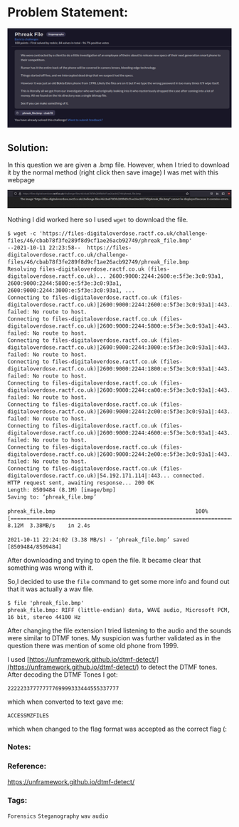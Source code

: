 # Problem Statement:
![question](https://raw.githubusercontent.com/0x41head/CTF-Writeups/main/src/DOA2021ctf/Steganography/Phreak%20File/ques.png)

## Solution:

In this question we are given a .bmp file. However, when I tried to download it by the normal method (right click then save image) I was met with this webpage

![Nope](https://raw.githubusercontent.com/0x41head/CTF-Writeups/main/src/DOA2021ctf/Steganography/Phreak%20File/1.png)

Nothing I did worked here so I used `wget` to download the file.

```
$ wget -c 'https://files-digitaloverdose.ractf.co.uk/challenge-files/46/cbab78f3fe289f8d9cf1ae26acb92749/phreak_file.bmp'
--2021-10-11 22:23:58--  https://files-digitaloverdose.ractf.co.uk/challenge-files/46/cbab78f3fe289f8d9cf1ae26acb92749/phreak_file.bmp
Resolving files-digitaloverdose.ractf.co.uk (files-digitaloverdose.ractf.co.uk)... 2600:9000:2244:2600:e:5f3e:3c0:93a1, 2600:9000:2244:5800:e:5f3e:3c0:93a1, 2600:9000:2244:3000:e:5f3e:3c0:93a1, ...
Connecting to files-digitaloverdose.ractf.co.uk (files-digitaloverdose.ractf.co.uk)|2600:9000:2244:2600:e:5f3e:3c0:93a1|:443... failed: No route to host.
Connecting to files-digitaloverdose.ractf.co.uk (files-digitaloverdose.ractf.co.uk)|2600:9000:2244:5800:e:5f3e:3c0:93a1|:443... failed: No route to host.
Connecting to files-digitaloverdose.ractf.co.uk (files-digitaloverdose.ractf.co.uk)|2600:9000:2244:3000:e:5f3e:3c0:93a1|:443... failed: No route to host.
Connecting to files-digitaloverdose.ractf.co.uk (files-digitaloverdose.ractf.co.uk)|2600:9000:2244:1800:e:5f3e:3c0:93a1|:443... failed: No route to host.
Connecting to files-digitaloverdose.ractf.co.uk (files-digitaloverdose.ractf.co.uk)|2600:9000:2244:ca00:e:5f3e:3c0:93a1|:443... failed: No route to host.
Connecting to files-digitaloverdose.ractf.co.uk (files-digitaloverdose.ractf.co.uk)|2600:9000:2244:2c00:e:5f3e:3c0:93a1|:443... failed: No route to host.
Connecting to files-digitaloverdose.ractf.co.uk (files-digitaloverdose.ractf.co.uk)|2600:9000:2244:4600:e:5f3e:3c0:93a1|:443... failed: No route to host.
Connecting to files-digitaloverdose.ractf.co.uk (files-digitaloverdose.ractf.co.uk)|2600:9000:2244:2e00:e:5f3e:3c0:93a1|:443... failed: No route to host.
Connecting to files-digitaloverdose.ractf.co.uk (files-digitaloverdose.ractf.co.uk)|54.192.171.114|:443... connected.
HTTP request sent, awaiting response... 200 OK
Length: 8509484 (8.1M) [image/bmp]
Saving to: ‘phreak_file.bmp’

phreak_file.bmp                                            100%[========================================================================================================================================>]   8.12M  3.38MB/s    in 2.4s    

2021-10-11 22:24:02 (3.38 MB/s) - ‘phreak_file.bmp’ saved [8509484/8509484]
```
After downloading and trying to open the file. It became clear that something was wrong with it.

So,I decided to use the `file` command to get some more info and found out that it was actually a wav file.

```
$ file 'phreak_file.bmp'
phreak_file.bmp: RIFF (little-endian) data, WAVE audio, Microsoft PCM, 16 bit, stereo 44100 Hz
```
After changing the file extension I tried listening to the audio and the sounds were similar to DTMF tones. My suspicion was further validated as in the question there was mention of some old phone from 1999.

I used [https://unframework.github.io/dtmf-detect/](https://unframework.github.io/dtmf-detect/) to detect the DTMF tones.
After decoding the DTMF Tones I got:
```
22222337777777769999333444555337777
```
which when converted to text gave me:
```
ACCESSMZFILES
```

which when changed to the flag format was accepted as the correct flag (:

### Notes:
### Reference:
https://unframework.github.io/dtmf-detect/

### Tags:
`Forensics` `Steganography` `wav` `audio`